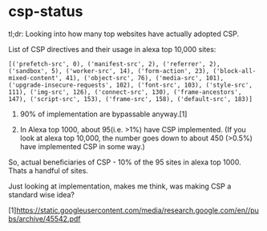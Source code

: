 # csp-status

tl;dr: Looking into how many top websites have actually adopted CSP.



List of CSP directives and their usage in alexa top 10,000 sites:

`[('prefetch-src', 0), ('manifest-src', 2), ('referrer', 2), ('sandbox', 5), ('worker-src', 14), ('form-action', 23), ('block-all-mixed-content', 41), ('object-src', 76), ('media-src', 101), ('upgrade-insecure-requests', 102), ('font-src', 103), ('style-src', 111), ('img-src', 126), ('connect-src', 130), ('frame-ancestors', 147), ('script-src', 153), ('frame-src', 158), ('default-src', 183)]`




1) 90% of implementation are bypassable anyway.[1] 

2) In Alexa top 1000, about 95(i.e. >1%) have CSP implemented. 
(If you look at alexa top 10,000, the number goes down to about 450 (>0.5%) have implemented CSP in some way.)

So, actual beneficiaries of CSP - 10% of the 95 sites in alexa top 1000. Thats a handful of sites.

Just looking at implementation, makes me think, was making CSP a standard wise idea?










[1]https://static.googleusercontent.com/media/research.google.com/en//pubs/archive/45542.pdf
